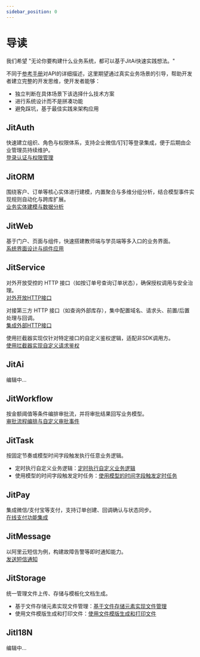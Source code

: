 ```yaml
---
sidebar_position: 0
---
```


# 导读

我们希望 "无论你要构建什么业务系统，都可以基于JitAi快速实践想法。"

不同于[参考手册](/docs/reference/index.md)对API的详细描述，这里期望通过真实业务场景的引导，帮助开发者建立完整的开发思维，使开发者能够：
- 独立判断在具体场景下该选择什么技术方案
- 进行系统设计而不是拼凑功能
- 避免踩坑，基于最佳实践来架构应用

## JitAuth
快速建立组织、角色与权限体系，支持企业微信/钉钉等登录集成，便于后期由企业管理员持续维护。  
[登录认证与权限管理](/docs/devguide/应用场景/登录认证与权限管理.md)

## JitORM
围绕客户、订单等核心实体进行建模，内置聚合与多维分组分析，结合模型事件实现规则自动化与跨库扩展。  
[业务实体建模与数据分析](/docs/devguide/应用场景/业务实体建模与数据分析.md)

## JitWeb
基于门户、页面与组件，快速搭建教师端与学员端等多入口的业务界面。  
[系统界面设计与组件应用](/docs/devguide/应用场景/系统界面设计与组件应用.md)

## JitService
对外开放受控的 HTTP 接口（如按订单号查询订单状态），确保授权调用与安全治理。  
[对外开放HTTP接口](/docs/devguide/应用场景/对外开放HTTP接口.md)

对接第三方 HTTP 接口（如查询外部库存），集中配置域名、请求头、前置/后置处理与回调。  
[集成外部HTTP接口](/docs/devguide/应用场景/集成外部HTTP接口.md)

使用拦截器实现仅针对特定接口的自定义鉴权逻辑，适配非SDK调用方。  
[使用拦截器实现自定义请求鉴权](/docs/devguide/应用场景/使用拦截器实现自定义请求鉴权.md)

## JitAi
编辑中...

## JitWorkflow
按金额阈值等条件编排审批流，并将审批结果回写业务模型。  
[审批流程编排与自定义审批事件](/docs/devguide/应用场景/审批流程编排与自定义审批事件.md)

## JitTask
按固定节奏或模型时间字段触发执行任意业务逻辑。  
- 定时执行自定义业务逻辑：[定时执行自定义业务逻辑](/docs/devguide/应用场景/定时执行自定义业务逻辑.md)
- 使用模型的时间字段触发定时任务：[使用模型的时间字段触发定时任务](/docs/devguide/应用场景/使用模型的时间字段触发定时任务.md)

## JitPay
集成微信/支付宝等支付，支持订单创建、回调确认与状态同步。  
[在线支付功能集成](/docs/devguide/应用场景/在线支付功能集成.md)

## JitMessage
以阿里云短信为例，构建故障告警等即时通知能力。  
[发送短信通知](/docs/devguide/应用场景/发送短信通知.md)

## JitStorage
统一管理文件上传、存储与模板化文档生成。  
- 基于文件存储元素实现文件管理：[基于文件存储元素实现文件管理](/docs/devguide/应用场景/基于文件存储元素实现文件管理.md)
- 使用文件模版生成和打印文件：[使用文件模版生成和打印文件](/docs/devguide/应用场景/使用文件模版生成和打印文件.md)

## JitI18N
编辑中...
